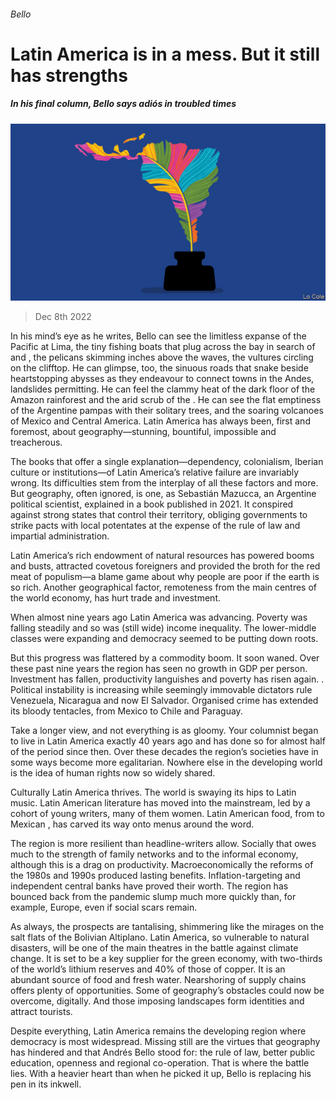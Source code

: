 ###### Bello

# Latin America is in a mess. But it still has strengths 

##### In his final column, Bello says adiós in troubled times 

![image](images/20221210_AMD002.jpg) 

> Dec 8th 2022 

In his mind’s eye as he writes, Bello can see the limitless expanse of the Pacific at Lima, the tiny fishing boats that plug across the bay in search of  and , the pelicans skimming inches above the waves, the vultures circling on the clifftop. He can glimpse, too, the sinuous roads that snake beside heartstopping abysses as they endeavour to connect towns in the Andes, landslides permitting. He can feel the clammy heat of the dark floor of the Amazon rainforest and the arid scrub of the . He can see the flat emptiness of the Argentine pampas with their solitary  trees, and the soaring volcanoes of Mexico and Central America. Latin America has always been, first and foremost, about geography—stunning, bountiful, impossible and treacherous.

The books that offer a single explanation—dependency, colonialism, Iberian culture or institutions—of Latin America’s relative failure are invariably wrong. Its difficulties stem from the interplay of all these factors and more. But geography, often ignored, is one, as Sebastián Mazucca, an Argentine political scientist, explained in a book published in 2021. It conspired against strong states that control their territory, obliging governments to strike pacts with local potentates at the expense of the rule of law and impartial administration.

Latin America’s rich endowment of natural resources has powered booms and busts, attracted covetous foreigners and provided the broth for the red meat of populism—a blame game about why people are poor if the earth is so rich. Another geographical factor, remoteness from the main centres of the world economy, has hurt trade and investment.

When  almost nine years ago Latin America was advancing. Poverty was falling steadily and so was (still wide) income inequality. The lower-middle classes were expanding and democracy seemed to be putting down roots. 

But this progress was flattered by a commodity boom. It soon waned. Over these past nine years the region has seen no growth in GDP per person. Investment has fallen, productivity languishes and poverty has risen again. . Political instability is increasing while seemingly immovable dictators rule Venezuela, Nicaragua and now El Salvador. Organised crime has extended its bloody tentacles, from Mexico to Chile and Paraguay.

Take a longer view, and not everything is as gloomy. Your columnist began to live in Latin America exactly 40 years ago and has done so for almost half of the period since then. Over these decades the region’s societies have in some ways become more egalitarian. Nowhere else in the developing world is the idea of human rights now so widely shared. 

Culturally Latin America thrives. The world is swaying its hips to Latin music. Latin American literature has moved into the mainstream, led by a cohort of young writers, many of them women. Latin American food, from  to Mexican , has carved its way onto menus around the word.

The region is more resilient than headline-writers allow. Socially that owes much to the strength of family networks and to the informal economy, although this is a drag on productivity. Macroeconomically the reforms of the 1980s and 1990s produced lasting benefits. Inflation-targeting and independent central banks have proved their worth. The region has bounced back from the pandemic slump much more quickly than, for example, Europe, even if social scars remain. 

As always, the prospects are tantalising, shimmering like the mirages on the salt flats of the Bolivian Altiplano. Latin America, so vulnerable to natural disasters, will be one of the main theatres in the battle against climate change. It is set to be a key supplier for the green economy, with two-thirds of the world’s lithium reserves and 40% of those of copper. It is an abundant source of food and fresh water. Nearshoring of supply chains offers plenty of opportunities. Some of geography’s obstacles could now be overcome, digitally. And those imposing landscapes form identities and attract tourists. 

Despite everything, Latin America remains the developing region where democracy is most widespread. Missing still are the virtues that geography has hindered and that Andrés Bello stood for: the rule of law, better public education, openness and regional co-operation. That is where the battle lies. With a heavier heart than when he picked it up, Bello is replacing his pen in its inkwell. 





